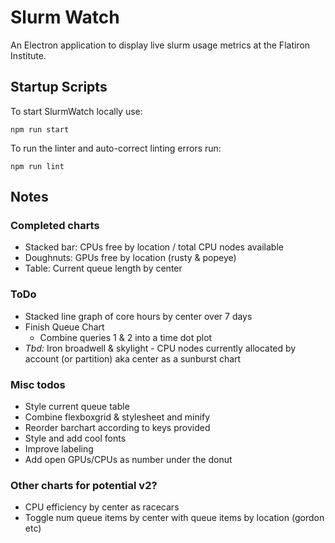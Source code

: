 # Slurm Watch

An Electron application to display live slurm usage metrics at the Flatiron Institute.

## Startup Scripts

To start SlurmWatch locally use:

```
npm run start
```

To run the linter and auto-correct linting errors run:

```
npm run lint
```

## Notes

### Completed charts

- Stacked bar: CPUs free by location / total CPU nodes available
- Doughnuts: GPUs free by location (rusty & popeye)
- Table: Current queue length by center

### ToDo

- Stacked line graph of core hours by center over 7 days
- Finish Queue Chart
  - Combine queries 1 & 2 into a time dot plot
- _Tbd:_ Iron broadwell & skylight - CPU nodes currently allocated by account (or partition) aka center as a sunburst chart

### Misc todos

- Style current queue table
- Combine flexboxgrid & stylesheet and minify
- Reorder barchart according to keys provided
- Style and add cool fonts
- Improve labeling
- Add open GPUs/CPUs as number under the donut

### Other charts for potential v2?

- CPU efficiency by center as racecars
- Toggle num queue items by center with queue items by location (gordon etc)
